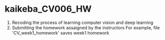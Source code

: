 # kaikeba_CV006_HW
1. Recoding the process of learning computer vision and deep learning
2. Submitting the homework assaigned by the instructors
For example, file 'CV_week1_homework' saves week1 homework

